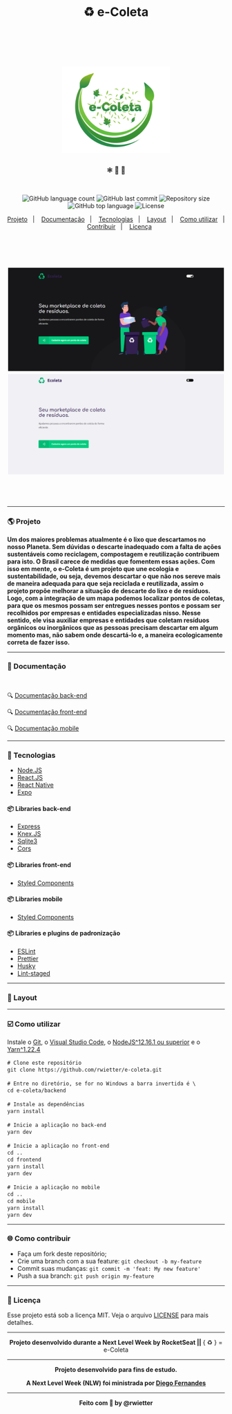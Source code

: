 <h1 align="center">
    ♻️ e-Coleta
</h1>

<br/>
<br/>
<br/>

<h1 align="center">
    <img alt="imagem de perfil do e-coleta" title="e-coleta" src=".github/static/ecology-vector-icon_6543-15.png" width="250px" />
</h1>

<h3 align="center"> ⚛️ 📄 🚀 </h3>

<br/>

<p align="center">
  <img alt="GitHub language count" src="https://img.shields.io/github/languages/count/rwietter/e-coleta" />

  <img alt="GitHub last commit" src="https://img.shields.io/github/last-commit/rwietter/e-coleta" />

  <img alt="Repository size" src="https://img.shields.io/github/repo-size/rwietter/e-coleta" />

  <img alt="GitHub top language" src="https://img.shields.io/github/languages/top/rwietter/e-coleta" />

  <img alt="License" src="https://img.shields.io/badge/license-MIT-brightgreen" />
</p>

<p align="center">
    <a href="#-projeto">Projeto</a>&nbsp;&nbsp;&nbsp;|&nbsp;&nbsp;&nbsp;
    <a href="#-documentação">Documentação</a>&nbsp;&nbsp;&nbsp;|&nbsp;&nbsp;&nbsp;
    <a href="#-tecnologias">Tecnologias</a>&nbsp;&nbsp;&nbsp;|&nbsp;&nbsp;&nbsp;
    <a href="#-layout">Layout</a>&nbsp;&nbsp;&nbsp;|&nbsp;&nbsp;&nbsp;
    <a href="#-%EF%B8%8F-como-utilizar-">Como utilizar</a>&nbsp;&nbsp;&nbsp;|&nbsp;&nbsp;&nbsp;
    <a href="#-como-contribuir">Contribuir</a>&nbsp;&nbsp;&nbsp;|&nbsp;&nbsp;&nbsp;
    <a href="#-licença">Licença</a>
</p>

<br/>
<br/>

<h1 align="center">
    <img alt="darkmode do e-coleta" title="e-coleta" src="./frontend/.github/dark.PNG" width="500px" />
    <img alt="light do e-coleta" title="e-coleta" src="./frontend/.github/light.PNG" width="500px" />
</h1>

<br/>
<br/>

---

### 🌎 Projeto

**Um dos maiores problemas atualmente é o lixo que descartamos no nosso Planeta. Sem dúvidas o descarte inadequado com a falta de ações sustentáveis como reciclagem, compostagem e reutilização contribuem para isto. O Brasil carece de medidas que fomentem essas ações. Com isso em mente, o e-Coleta é um projeto que une ecologia e sustentabilidade, ou seja, devemos descartar o que não nos sereve mais de maneira adequada para que seja reciclada e reutilizada, assim o projeto propõe melhorar a situação de descarte do lixo e de resíduos. Logo, com a integração de um mapa podemos localizar pontos de coletas, para que os mesmos possam ser entregues nesses pontos e possam ser recolhidos por empresas e entidades especializadas nisso. Nesse sentido, ele visa auxiliar empresas e entidades que coletam resíduos orgânicos ou inorgânicos que as pessoas precisam descartar em algum momento mas, não sabem onde descartá-lo e, a maneira ecologicamente correta de fazer isso.**

---

### 📑 Documentação

<br/>

🔍 [Documentação back-end](https://github.com/rwietter/e-coleta/tree/master/backend)

🔍 [Documentação front-end](https://github.com/rwietter/e-coleta/tree/master/frontend)

🔍 [Documentação mobile](https://github.com/rwietter/e-coleta/tree/master/mobile)

---

### 🚀 Tecnologias

- [Node.JS](https://nodejs.org/en/)
- [React.JS](https://reactjs.org)
- [React Native](https://facebook.github.io/react-native/)
- [Expo](https://expo.io/)

#### 📦 Libraries back-end
  - [Express](https://expressjs.com/pt-br/)
  - [Knex.JS](http://knexjs.org/)
  - [Sqlite3](https://www.sqlite.org/index.html)
  - [Cors](https://github.com/expressjs/cors)

#### 📦 Libraries front-end
  - [Styled Components](https://www.styled-components.com/)

#### 📦 Libraries mobile
  - [Styled Components](https://www.styled-components.com/)

#### 📦 Libraries e plugins de padronização
  - [ESLint](https://eslint.org)
  - [Prettier](https://prettier.io)
  - [Husky](https://github.com/typicode/husky)
  - [Lint-staged](https://github.com/okonet/lint-staged)

---

### 🔖 Layout

---

<h3> ☑️ Como utilizar </h3>

Instale o [Git](https://git-scm.com/downloads), o [Visual Studio Code](https://code.visualstudio.com/), o [NodeJS^12.16.1 ou superior](https://nodejs.org/en/) e o [Yarn^1.22.4](https://yarnpkg.com/)

```shell
# Clone este repositório
git clone https://github.com/rwietter/e-coleta.git

# Entre no diretório, se for no Windows a barra invertida é \
cd e-coleta/backend

# Instale as dependências
yarn install

# Inicie a aplicação no back-end
yarn dev

# Inicie a aplicação no front-end
cd ..
cd frontend
yarn install
yarn dev

# Inicie a aplicação no mobile
cd ..
cd mobile
yarn install
yarn dev
```

---

### 🌐 Como contribuir
- Faça um fork deste repositório;
- Crie uma branch com a sua feature: `git checkout -b my-feature`
- Commit suas mudanças: `git commit -m 'feat: My new feature'`
- Push a sua branch: `git push origin my-feature`

---

### 📝 Licença

Esse projeto está sob a licença MIT. Veja o arquivo [LICENSE](LICENSE) para mais detalhes.

---

<p align="center">
    <strong> Projeto desenvolvido durante a Next Level Week by RocketSeat || </strong>
    { ♻️ } = e-Coleta
</p>

---

<p align="center">
    <strong> Projeto desenvolvido para fins de estudo. </strong>
</p>

<p align="center">
    <strong> A Next Level Week (NLW) foi ministrada por <a href="https://twitter.com/dieegosf">Diego Fernandes</a></strong>
</p>

---

<p align="center">
    <strong> Feito com 💜 by @rwietter </strong>
</p>
